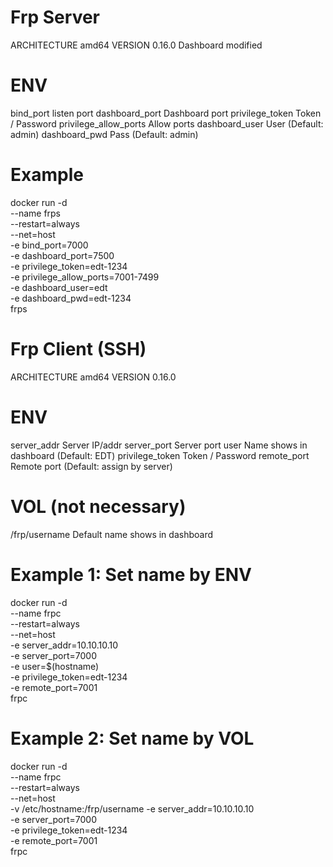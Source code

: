 # Frp Server

ARCHITECTURE amd64
VERSION 0.16.0
Dashboard modified

# ENV
bind_port		listen port
dashboard_port		Dashboard port
privilege_token		Token / Password
privilege_allow_ports	Allow ports
dashboard_user		User (Default: admin)
dashboard_pwd		Pass (Default: admin)

# Example
docker run -d \
    --name frps \
    --restart=always \
    --net=host \
    -e bind_port=7000 \
    -e dashboard_port=7500 \
    -e privilege_token=edt-1234 \
    -e privilege_allow_ports=7001-7499 \
    -e dashboard_user=edt \
    -e dashboard_pwd=edt-1234 \
    frps

# Frp Client (SSH)

ARCHITECTURE amd64
VERSION 0.16.0

# ENV
server_addr             Server IP/addr
server_port             Server port
user                    Name shows in dashboard (Default: EDT)
privilege_token         Token / Password
remote_port             Remote port             (Default: assign by server)

# VOL (not necessary)
/frp/username           Default name shows in dashboard

# Example 1: Set name by ENV
docker run -d \
    --name frpc \
    --restart=always \
    --net=host \
    -e server_addr=10.10.10.10 \
    -e server_port=7000 \
    -e user=$(hostname) \
    -e privilege_token=edt-1234 \
    -e remote_port=7001 \
    frpc

# Example 2: Set name by VOL
docker run -d \
    --name frpc \
    --restart=always \
    --net=host \
    -v /etc/hostname:/frp/username
    -e server_addr=10.10.10.10 \
    -e server_port=7000 \
    -e privilege_token=edt-1234 \
    -e remote_port=7001 \
    frpc

